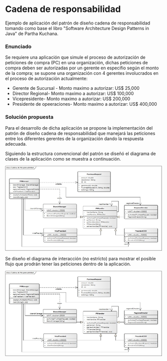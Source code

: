 # Cadena de responsabilidad

Ejemplo de aplicación del patrón de diseño cadena de responsabilidad tomando como base el libro "Software Architecture Design Patterns in Java" de Partha Kuchana.

### Enunciado

Se requiere una aplicación que simule el proceso de autorización de peticiones de compra (PC) en una organización, dichas peticiones de compra deben ser autorizadas por un gerente en especifio según el monto de la compra; se supone una organización con 4 gerentes involucrados en el proceso de autorización actualmente:

* Gerente de Sucursal - Monto maximo a autorizar: US$ 25,000
* Director Regional- Monto maximo a autorizar: US$ 100,000
* Vicepresidente- Monto maximo a autorizar: US$ 200,000
* Presidente de opeeraciones- Monto maximo a autorizar: US$ 400,000

### Solución propuesta

Para el desarrollo de dicha aplicación se propone la implementación del patrón de diseño cadena de responsabilidad que  manejará las peticiones entre los diferentes gerentes de la organización dando la respuesta adecuada.

Siguiendo la estructura convencional del patrón se diseñó el diagrama de clases de la aplicación como se muestra a continuación.

![Alt Diagrama de clases](imagenes/clases.jpg "Diagrama de clases")

Se diseño el diagrama de interacción (no estrícto) para mostrar el posible flujo que prodrán tener las peticiones dentro de la aplicación.

![Alt Diagrama de interacción](imagenes/clases.jpg "Diagrama de interacción")
